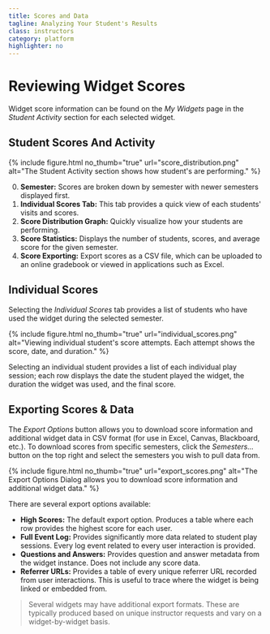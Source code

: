 ```yaml
---
title: Scores and Data
tagline: Analyzing Your Student's Results
class: instructors
category: platform
highlighter: no
---
```

# Reviewing Widget Scores

Widget score information can be found on the *My Widgets* page in the *Student Activity* section for each selected widget.

## Student Scores And Activity

{% include figure.html
	no_thumb="true"
	url="score_distribution.png"
	alt="The Student Activity section shows how student's are performing."
%}

0. **Semester:** Scores are broken down by semester with newer semesters displayed first.
0. **Individual Scores Tab:** This tab provides a quick view of each students' visits and scores.
0. **Score Distribution Graph:** Quickly visualize how your students are performing.
0. **Score Statistics:** Displays the number of students, scores, and average score for the given semester.
0. **Score Exporting:** Export scores as a CSV file, which can be uploaded to an online gradebook or viewed in applications such as Excel.


## Individual Scores

Selecting the *Individual Scores* tab provides a list of students who have used the widget during the selected semester.

{% include figure.html
	no_thumb="true"
	url="individual_scores.png"
	alt="Viewing individual student's score attempts. Each attempt shows the score, date, and duration."
%}

Selecting an individual student provides a list of each individual play session; each row displays the date the student played the widget, the duration the widget was used, and the final score.

## Exporting Scores & Data

The *Export Options* button allows you to download score information and additional widget data in CSV format (for use in Excel, Canvas, Blackboard, etc.). To download scores from specific semesters, click the *Semesters...* button on the top right and select the semesters you wish to pull data from.

{% include figure.html
	no_thumb="true"
	url="export_scores.png"
	alt="The Export Options Dialog allows you to download score information and additional widget data."
%}

There are several export options available:

- **High Scores:** The default export option. Produces a table where each row provides the highest score for each user.
- **Full Event Log:** Provides significantly more data related to student play sessions. Every log event related to every user interaction is provided.
- **Questions and Answers:** Provides question and answer metadata from the widget instance. Does not include any score data.
- **Referrer URLs:** Provides a table of every unique referrer URL recorded from user interactions. This is useful to trace where the widget is being linked or embedded from.

> Several widgets may have additional export formats. These are typically produced based on unique instructor requests and vary on a widget-by-widget basis.

